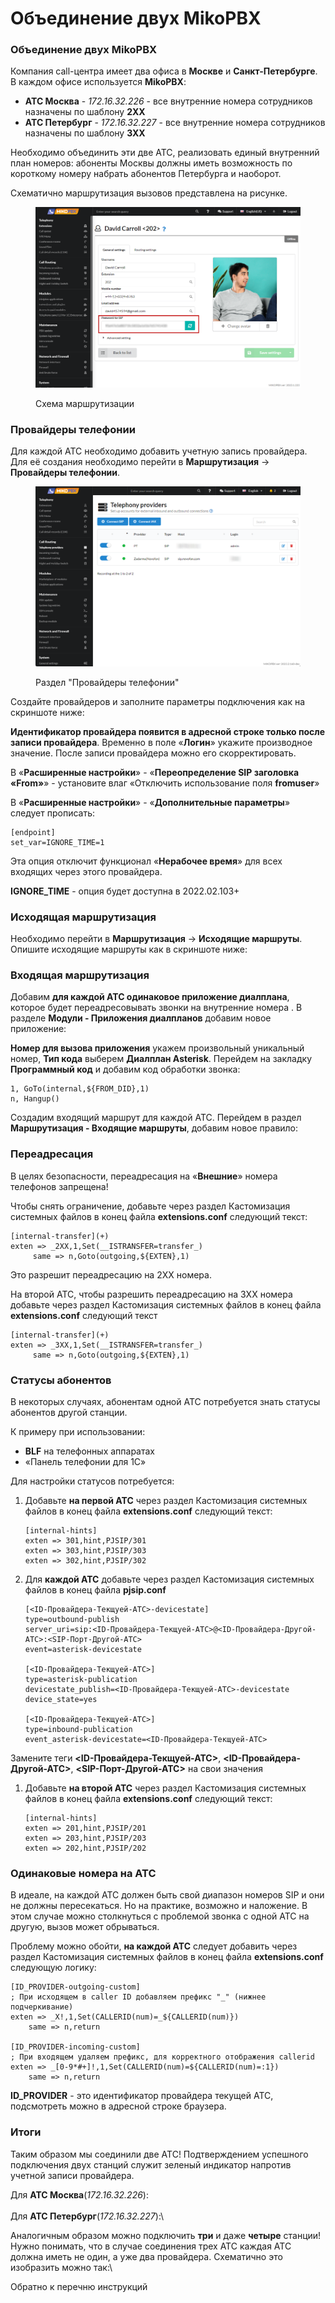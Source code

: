 # Объединение двух MikoPBX

### Объединение двух MikoPBX <a href="#obedinenie_dvux_mikopbx" id="obedinenie_dvux_mikopbx"></a>

Компания call-центра имеет два офиса в **Москве** и **Санкт-Петербурге**.\
В каждом офисе используется **MikoPBX**:

* **АТС Москва** - _172.16.32.226_ - все внутренние номера сотрудников назначены по шаблону **2ХХ**
* **АТС Петербург** - _172.16.32.227_ - все внутренние номера сотрудников назначены по шаблону **3ХХ**

Необходимо объединить эти две АТС, реализовать единый внутренний план номеров: абоненты Москвы должны иметь возможность по короткому номеру набрать абонентов Петербурга и наоборот.

Схематично маршрутизация вызовов представлена на рисунке.

<figure><img src="../../.gitbook/assets/image (24).png" alt=""><figcaption><p>Схема маршрутизации</p></figcaption></figure>

### Провайдеры телефонии <a href="#provajdery_telefonii" id="provajdery_telefonii"></a>

Для каждой АТС необходимо добавить учетную запись провайдера. Для её создания необходимо перейти в **Маршрутизация** → **Провайдеры телефонии**.

<figure><img src="../../.gitbook/assets/providers.png" alt=""><figcaption><p>Раздел "Провайдеры телефонии"</p></figcaption></figure>

Создайте провайдеров и заполните параметры подключения как на скриншоте ниже:&#x20;

**Идентификатор провайдера появится в адресной строке только после записи провайдера**. Временно в поле «**Логин**» укажите производное значение. После записи провайдера можно его скорректировать.

В «**Расширенные настройки**» - «**Переопределение SIP заголовка «From»**» - установите влаг «Отключить использование поля **fromuser**»

В «**Расширенные настройки**» - «**Дополнительные параметры**» следует прописать:

```
[endpoint]
set_var=IGNORE_TIME=1 
```

Эта опция отключит функционал «**Нерабочее время**» для всех входящих через этого провайдера.&#x20;

**IGNORE\_TIME** - опция будет доступна в 2022.02.103+

### Исходящая маршрутизация <a href="#isxodjaschaja_marshrutizacija" id="isxodjaschaja_marshrutizacija"></a>

Необходимо перейти в **Маршрутизация** → **Исходящие маршруты**. Опишите исходящие маршруты как в скриншоте ниже:&#x20;

### Входящая маршрутизация <a href="#vxodjaschaja_marshrutizacija" id="vxodjaschaja_marshrutizacija"></a>

Добавим **для каждой АТС одинаковое приложение диалплана**, которое будет переадресовывать звонки на внутренние номера . В разделе **Модули - Приложения диалпланов** добавим новое приложение:



**Номер для вызова приложения** укажем произвольный уникальный номер, **Тип кода** выберем **Диалплан Asterisk**. Перейдем на закладку **Программный код** и добавим код обработки звонка:

```
1, GoTo(internal,${FROM_DID},1)
n, Hangup()
```

Создадим входящий маршрут для каждой АТС. Перейдем в раздел **Маршрутизация - Входящие маршруты**, добавим новое правило:



### Переадресация <a href="#pereadresacija" id="pereadresacija"></a>

В целях безопасности, переадресация на «**Внешние**» номера телефонов запрещена!

Чтобы снять ограничение, добавьте через раздел Кастомизация системных файлов в конец файла **extensions.conf** следующий текст:

```
[internal-transfer](+)
exten => _2XX,1,Set(__ISTRANSFER=transfer_)
     same => n,Goto(outgoing,${EXTEN},1) 
```

Это разрешит переадресацию на 2XX номера.

На второй АТС, чтобы разрешить переадресацию на 3XX номера добавьте через раздел Кастомизация системных файлов в конец файла **extensions.conf** следующий текст

```
[internal-transfer](+)
exten => _3XX,1,Set(__ISTRANSFER=transfer_)
     same => n,Goto(outgoing,${EXTEN},1) 
```

### Статусы абонентов <a href="#statusy_abonentov" id="statusy_abonentov"></a>

В некоторых случаях, абонентам одной АТС потребуется знать статусы абонентов другой станции.

К примеру при использовании:

* **BLF** на телефонных аппаратах
* «Панель телефонии для 1С»

Для настройки статусов потребуется:

1.  Добавьте **на первой АТС** через раздел Кастомизация системных файлов в конец файла **extensions.conf** следующий текст:

    ```
    [internal-hints]
    exten => 301,hint,PJSIP/301
    exten => 303,hint,PJSIP/303
    exten => 302,hint,PJSIP/302
    ```
2.  Для **каждой АТС** добавьте через раздел Кастомизация системных файлов в конец файла **pjsip.conf**

    ```
    [<ID-Провайдера-Текщуей-АТС>-devicestate]
    type=outbound-publish
    server_uri=sip:<ID-Провайдера-Текщуей-АТС>@<ID-Провайдера-Другой-АТС>:<SIP-Порт-Другой-АТС>
    event=asterisk-devicestate
     
    [<ID-Провайдера-Текщуей-АТС>]
    type=asterisk-publication
    devicestate_publish=<ID-Провайдера-Текщуей-АТС>-devicestate
    device_state=yes

    [<ID-Провайдера-Текщуей-АТС>]
    type=inbound-publication
    event_asterisk-devicestate=<ID-Провайдера-Текщуей-АТС>
    ```

Замените теги **\<ID-Провайдера-Текщуей-АТС>**, **\<ID-Провайдера-Другой-АТС>**, **\<SIP-Порт-Другой-АТС>** на свои значения

1.  Добавьте **на второй АТС** через раздел Кастомизация системных файлов в конец файла **extensions.conf** следующий текст:

    ```
    [internal-hints]
    exten => 201,hint,PJSIP/201
    exten => 203,hint,PJSIP/203
    exten => 202,hint,PJSIP/202
    ```

### Одинаковые номера на АТС <a href="#odinakovye_nomera_na_ats" id="odinakovye_nomera_na_ats"></a>

В идеале, на каждой АТС должен быть свой диапазон номеров SIP и они не должны пересекаться. Но на практике, возможно и наложение. В этом случае можно столкнуться с проблемой звонка с одной АТС на другую, вызов может обрываться.

Проблему можно обойти, **на каждой АТС** следует добавить через раздел Кастомизация системных файлов в конец файла **extensions.conf** следующую логику:

```
[ID_PROVIDER-outgoing-custom]
; При исходящем в caller ID добавляем префикс "_" (нижнее подчеркивание)
exten => _X!,1,Set(CALLERID(num)=_${CALLERID(num)})
	same => n,return

[ID_PROVIDER-incoming-custom]
; При входящем удаляем префикс, для корректного отображения callerid
exten => _[0-9*#+]!,1,Set(CALLERID(num)=${CALLERID(num)=:1})
	same => n,return
```

**ID\_PROVIDER** - это идентификатор провайдера текущей АТС, подсмотреть можно в адресной строке браузера.

### Итоги <a href="#itogi" id="itogi"></a>

Таким образом мы соединили две АТС! Подтверждением успешного подключения двух станций служит зеленый индикатор напротив учетной записи провайдера.

Для **АТС Москва**(_172.16.32.226_):\
\
Для **АТС Петербург**(_172.16.32.227_):\


Аналогичным образом можно подключить **три** и даже **четыре** станции! Нужно понимать, что в случае соединения трех АТС каждая АТС должна иметь не один, а уже два провайдера. Схематично это изобразить можно так:\


Обратно к перечню инструкций
